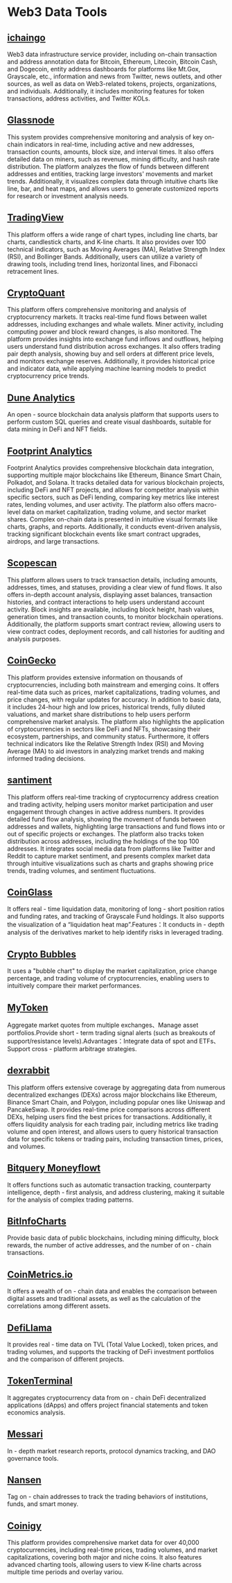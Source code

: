 # Web3 Data Tools

## [ichaingo](https://www.ichaingo.com/?utm_source=media&utm_medium=github)
Web3 data infrastructure service provider, including on-chain transaction and address annotation data for Bitcoin, Ethereum, Litecoin, Bitcoin Cash, and Dogecoin, entity address dashboards for platforms like Mt.Gox, Grayscale, etc., information and news from Twitter, news outlets, and other sources, as well as data on Web3-related tokens, projects, organizations, and individuals. Additionally, it includes monitoring features for token transactions, address activities, and Twitter KOLs.

## [Glassnode](https://studio.glassnode.com/)
This system provides comprehensive monitoring and analysis of key on-chain indicators in real-time, including active and new addresses, transaction counts, amounts, block size, and interval times. It also offers detailed data on miners, such as revenues, mining difficulty, and hash rate distribution. The platform analyzes the flow of funds between different addresses and entities, tracking large investors' movements and market trends. Additionally, it visualizes complex data through intuitive charts like line, bar, and heat maps, and allows users to generate customized reports for research or investment analysis needs.

## [TradingView ](https://www.tradingview.com/)
This platform offers a wide range of chart types, including line charts, bar charts, candlestick charts, and K-line charts. It also provides over 100 technical indicators, such as Moving Averages (MA), Relative Strength Index (RSI), and Bollinger Bands. Additionally, users can utilize a variety of drawing tools, including trend lines, horizontal lines, and Fibonacci retracement lines.

## [CryptoQuant ](https://cryptoquant.com/)
This platform offers comprehensive monitoring and analysis of cryptocurrency markets. It tracks real-time fund flows between wallet addresses, including exchanges and whale wallets. Miner activity, including computing power and block reward changes, is also monitored. The platform provides insights into exchange fund inflows and outflows, helping users understand fund distribution across exchanges. It also offers trading pair depth analysis, showing buy and sell orders at different price levels, and monitors exchange reserves. Additionally, it provides historical price and indicator data, while applying machine learning models to predict cryptocurrency price trends.

## [Dune Analytics ](https://dune.com/)
An open - source blockchain data analysis platform that supports users to perform custom SQL queries and create visual dashboards, suitable for data mining in DeFi and NFT fields.


## [Footprint Analytics ](https://www.footprint.network/)
Footprint Analytics provides comprehensive blockchain data integration, supporting multiple major blockchains like Ethereum, Binance Smart Chain, Polkadot, and Solana. It tracks detailed data for various blockchain projects, including DeFi and NFT projects, and allows for competitor analysis within specific sectors, such as DeFi lending, comparing key metrics like interest rates, lending volumes, and user activity. The platform also offers macro-level data on market capitalization, trading volume, and sector market shares. Complex on-chain data is presented in intuitive visual formats like charts, graphs, and reports. Additionally, it conducts event-driven analysis, tracking significant blockchain events like smart contract upgrades, airdrops, and large transactions.

## [Scopescan](https://scan.0xscope.com/)
This platform allows users to track transaction details, including amounts, addresses, times, and statuses, providing a clear view of fund flows. It also offers in-depth account analysis, displaying asset balances, transaction histories, and contract interactions to help users understand account activity. Block insights are available, including block height, hash values, generation times, and transaction counts, to monitor blockchain operations. Additionally, the platform supports smart contract review, allowing users to view contract codes, deployment records, and call histories for auditing and analysis purposes.

## [CoinGecko](https://www.coingecko.com/)
This platform provides extensive information on thousands of cryptocurrencies, including both mainstream and emerging coins. It offers real-time data such as prices, market capitalizations, trading volumes, and price changes, with regular updates for accuracy. In addition to basic data, it includes 24-hour high and low prices, historical trends, fully diluted valuations, and market share distributions to help users perform comprehensive market analysis. The platform also highlights the application of cryptocurrencies in sectors like DeFi and NFTs, showcasing their ecosystem, partnerships, and community status. Furthermore, it offers technical indicators like the Relative Strength Index (RSI) and Moving Average (MA) to aid investors in analyzing market trends and making informed trading decisions.

## [santiment](https://app.santiment.net/)
This platform offers real-time tracking of cryptocurrency address creation and trading activity, helping users monitor market participation and user engagement through changes in active address numbers. It provides detailed fund flow analysis, showing the movement of funds between addresses and wallets, highlighting large transactions and fund flows into or out of specific projects or exchanges. The platform also tracks token distribution across addresses, including the holdings of the top 100 addresses. It integrates social media data from platforms like Twitter and Reddit to capture market sentiment, and presents complex market data through intuitive visualizations such as charts and graphs showing price trends, trading volumes, and sentiment fluctuations.

## [CoinGlass](https://www.coinglass.com/)
It offers real - time liquidation data, monitoring of long - short position ratios and funding rates, and tracking of Grayscale Fund holdings. It also supports the visualization of a “liquidation heat map”.Features：It conducts in - depth analysis of the derivatives market to help identify risks in leveraged trading.

## [Crypto Bubbles](https://cryptobubbles.net/)
It uses a "bubble chart" to display the market capitalization, price change percentage, and trading volume of cryptocurrencies, enabling users to intuitively compare their market performances.

## [MyToken](https://www.mytokencap.com/)
Aggregate market quotes from multiple exchanges、Manage asset portfolios.Provide short - term trading signal alerts (such as breakouts of support/resistance levels).Advantages：Integrate data of spot and ETFs、Support cross - platform arbitrage strategies.

## [dexrabbit](https://dexrabbit.com/)
This platform offers extensive coverage by aggregating data from numerous decentralized exchanges (DEXs) across major blockchains like Ethereum, Binance Smart Chain, and Polygon, including popular ones like Uniswap and PancakeSwap. It provides real-time price comparisons across different DEXs, helping users find the best prices for transactions. Additionally, it offers liquidity analysis for each trading pair, including metrics like trading volume and open interest, and allows users to query historical transaction data for specific tokens or trading pairs, including transaction times, prices, and volumes.

## [Bitquery Moneyflowt](https://bitquery.io/)
It offers functions such as automatic transaction tracking, counterparty intelligence, depth - first analysis, and address clustering, making it suitable for the analysis of complex trading patterns.

## [BitInfoCharts](https://bitinfocharts.com/)
Provide basic data of public blockchains, including mining difficulty, block rewards, the number of active addresses, and the number of on - chain transactions.

## [CoinMetrics.io](https://coverage.coinmetrics.io/)
It offers a wealth of on - chain data and enables the comparison between digital assets and traditional assets, as well as the calculation of the correlations among different assets.

## [DefiLlama](https://defillama.com/)
It provides real - time data on TVL (Total Value Locked), token prices, and trading volumes, and supports the tracking of DeFi investment portfolios and the comparison of different projects.

## [TokenTerminal](https://tokenterminal.com/)
It aggregates cryptocurrency data from on - chain DeFi decentralized applications (dApps) and offers project financial statements and token economics analysis.

## [Messari](https://messari.io/)
In - depth market research reports, protocol dynamics tracking, and DAO governance tools.

## [Nansen](https://app.nansen.ai/)
Tag on - chain addresses to track the trading behaviors of institutions, funds, and smart money.

## [Coinigy](https://www.coinigy.com/)
This platform provides comprehensive market data for over 40,000 cryptocurrencies, including real-time prices, trading volumes, and market capitalizations, covering both major and niche coins. It also features advanced charting tools, allowing users to view K-line charts across multiple time periods and overlay variou.

